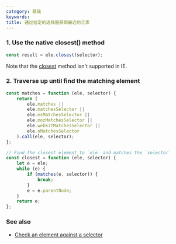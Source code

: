 ```yaml
---
category: 基础
keywords:
title: 通过给定的选择器获取最近的元素
---
```


### 1. Use the native closest() method

```js
const result = ele.closest(selector);
```

Note that the [closest](https://developer.mozilla.org/en-US/docs/Web/API/Element/closest) method isn't supported in IE.

### 2. Traverse up until find the matching element

```js
const matches = function (ele, selector) {
    return (
        ele.matches ||
        ele.matchesSelector ||
        ele.msMatchesSelector ||
        ele.mozMatchesSelector ||
        ele.webkitMatchesSelector ||
        ele.oMatchesSelector
    ).call(ele, selector);
};

// Find the closest element to `ele` and matches the `selector`
const closest = function (ele, selector) {
    let e = ele;
    while (e) {
        if (matches(e, selector)) {
            break;
        }
        e = e.parentNode;
    }
    return e;
};
```

### See also

-   [Check an element against a selector](/check-an-element-against-a-selector)
